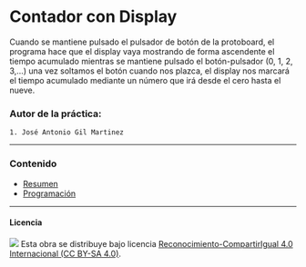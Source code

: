 # Contador con Display

Cuando se mantiene pulsado el pulsador de botón de la protoboard, el programa hace que el display vaya mostrando de forma ascendente el tiempo acumulado mientras se mantiene pulsado el botón-pulsador (0, 1, 2, 3,…) una vez soltamos el botón cuando nos plazca, el display nos marcará el tiempo acumulado mediante un número que irá desde el cero hasta el nueve. 

### Autor de la práctica:
    1. José Antonio Gil Martinez

<hr>

### Contenido

- [Resumen](Resumen.pdf)
- [Programación](Programación.ino)



***

#### Licencia

<img src="http://i.creativecommons.org/l/by-sa/4.0/88x31.png" /> Esta obra se distribuye bajo licencia [Reconocimiento-CompartirIgual 4.0 Internacional (CC BY-SA 4.0)](https://creativecommons.org/licenses/by-sa/4.0/deed.es_ES).
